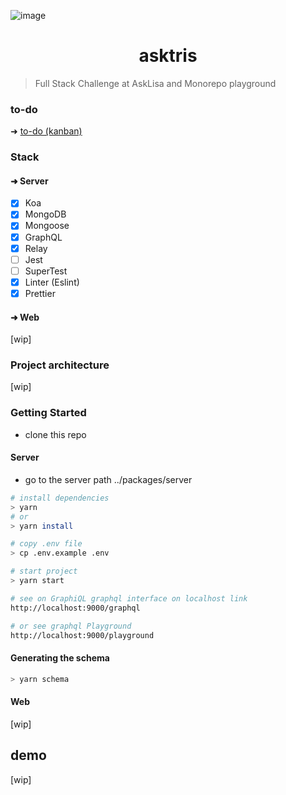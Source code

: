 ![image](https://user-images.githubusercontent.com/65451957/187095823-d205ddc1-ffa8-4cba-89f8-fa17febd990a.png)

<h1 align="center">
    asktris
</h1>

> Full Stack Challenge at AskLisa and Monorepo playground

### to-do
➜ [to-do (kanban) ](https://github.com/users/biantris/projects/3/views/1)

### Stack

#### ➜ Server

- [x] Koa
- [x] MongoDB
- [x] Mongoose
- [x] GraphQL
- [x] Relay
- [ ] Jest
- [ ] SuperTest
- [x] Linter (Eslint)
- [x] Prettier

#### ➜ Web
[wip]

### Project architecture
[wip]

### Getting Started
- clone this repo

#### Server
- go to the server path ../packages/server

```sh
# install dependencies
> yarn
# or
> yarn install

# copy .env file
> cp .env.example .env

# start project
> yarn start

# see on GraphiQL graphql interface on localhost link
http://localhost:9000/graphql

# or see graphql Playground
http://localhost:9000/playground
```

#### Generating the schema
```sh
> yarn schema
```
#### Web
[wip]
## demo
[wip]
